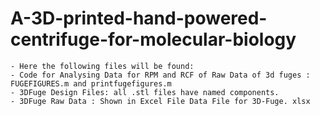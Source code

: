 # A-3D-printed-hand-powered-centrifuge-for-molecular-biology 
	- Here the following files will be found:
	- Code for Analysing Data for RPM and RCF of Raw Data of 3d fuges : FUGEFIGURES.m and printfugefigures.m
	- 3DFuge Design Files: all .stl files have named components. 
	- 3DFuge Raw Data : Shown in Excel File Data File for 3D-Fuge. xlsx



